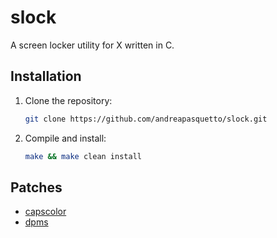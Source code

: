 
# slock

A screen locker utility for X written in C.

## Installation

1. Clone the repository:

    ```sh
    git clone https://github.com/andreapasquetto/slock.git
    ```

2. Compile and install:

    ```sh
    make && make clean install
    ```

## Patches

- [capscolor](https://tools.suckless.org/slock/patches/capscolor)
- [dpms](https://tools.suckless.org/slock/patches/dpms)
